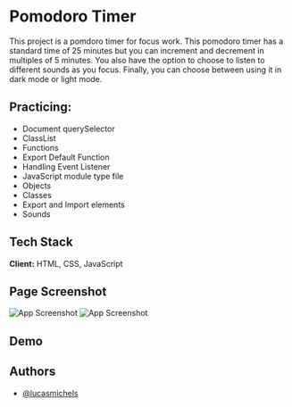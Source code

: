 
# Pomodoro Timer

This project is a pomdoro timer for focus work. This pomodoro timer has a standard time of 25 minutes but you can increment and decrement in multiples of 5 minutes. You also have the option to choose to listen to different sounds as you focus. Finally, you can choose between using it in dark mode or light mode.
## Practicing:

- Document querySelector
- ClassList
- Functions
- Export Default Function
- Handling Event Listener
- JavaScript module type file
- Objects
- Classes
- Export and Import elements
- Sounds

## Tech Stack

**Client:** HTML, CSS, JavaScript

## Page Screenshot

![App Screenshot](https://i.imgur.com/ndObaed.png)
![App Screenshot](https://i.imgur.com/IgMRGLo.png)






## Demo



## Authors

- [@lucasmichels](https://www.github.com/lucasmichels)